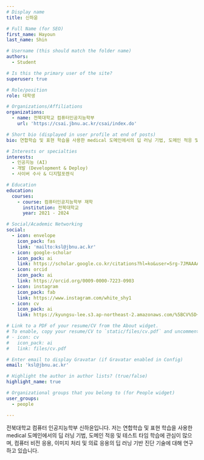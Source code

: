 ```yaml
---
# Display name
title: 신하윤

# Full Name (for SEO)
first_name: Hayoun
last_name: Shin

# Username (this should match the folder name)
authors:
  - Student

# Is this the primary user of the site?
superuser: true

# Role/position
role: 대학생

# Organizations/Affiliations
organizations:
  - name: 전북대학교 컴퓨터인공지능학부
    url: 'https://csai.jbnu.ac.kr/csai/index.do'

# Short bio (displayed in user profile at end of posts)
bio: 연합학습 및 표현 학습을 사용한 medical 도메인에서의 딥 러닝 기법, 도메인 적응 및 테스트 타임 학습과 같은 딥 러닝 기반 컴퓨터 비전 응용, 이미지 처리 및 이미지-텍스트 캡셔닝을 포함한 의료 응용의 딥 러닝 기반 진단 등을 포함합니다.

# Interests or specialties
interests:
  - 인공지능 (AI)
  - 개발 (Development & Deploy)
  - 사이버 수사 & 디지털포렌식

# Education
education:
  courses:
    - course: 컴퓨터인공지능학부 재학
      institution: 전북대학교
      year: 2021 - 2024

# Social/Academic Networking
social:
  - icon: envelope
    icon_pack: fas
    link: 'mailto:ksl@jbnu.ac.kr'
  - icon: google-scholar
    icon_pack: ai
    link: https://scholar.google.co.kr/citations?hl=ko&user=Srg-7JMAAAAJ&view_op=list_works&authuser=3&gmla=AKKJWFdKkn6oOSodKydbVjFB9IpHqHHucjz06KnXACXkcsad_elmO3TnVclXh3i46QOPtpevNt2mKEReoILewOZrWPw38nBujERgFLA6D1JXhmVcGPzUiQU4Fg
  - icon: orcid
    icon_pack: ai
    link: https://orcid.org/0009-0000-7223-0903
  - icon: instagram
    icon_pack: fab
    link: https://www.instagram.com/white_shy1
  - icon: cv
    icon_pack: ai
    link: https://kyungsu-lee.s3.ap-northeast-2.amazonaws.com/%5BCV%5D+Kyungsu+Lee.pdf

# Link to a PDF of your resume/CV from the About widget.
# To enable, copy your resume/CV to `static/files/cv.pdf` and uncomment the lines below.
# - icon: cv
#   icon_pack: ai
#   link: files/cv.pdf

# Enter email to display Gravatar (if Gravatar enabled in Config)
email: 'ksl@jbnu.ac.kr'

# Highlight the author in author lists? (true/false)
highlight_name: true

# Organizational groups that you belong to (for People widget)
user_groups:
  - people

---
```


전북대학교 컴퓨터 인공지능학부 신하윤입니다.
저는 연합학습 및 표현 학습을 사용한 medical 도메인에서의 딥 러닝 기법, 도메인 적응 및 테스트 타임 학습에 관심이 많으며, 컴퓨터 비전 응용, 이미지 처리 및 의료 응용의 딥 러닝 기반 진단 기술에 대해 연구하고 있습니다.
